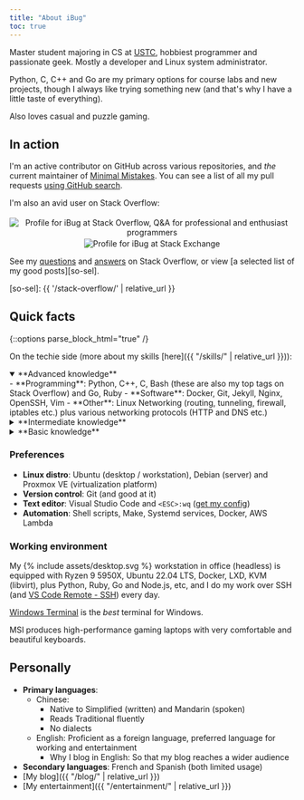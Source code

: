```yaml
---
title: "About iBug"
toc: true
---
```


Master student majoring in CS at [USTC][USTC], hobbiest programmer and passionate geek. Mostly a developer and Linux system administrator.

  [USTC]: https://en.ustc.edu.cn/

Python, C, C++ and Go are my primary options for course labs and new projects, though I always like trying something new (and that's why I have a little taste of everything).

Also loves casual and puzzle gaming.

## In action

I'm an active contributor on GitHub across various repositories, and *the* current maintainer of [Minimal Mistakes][mm]. You can see a list of all my pull requests [using GitHub search][all-prs].

  [mm]: https://mmistakes.github.io/minimal-mistakes/
  [all-prs]: https://github.com/pulls?utf8=%E2%9C%93&q=is%3Apr+author%3AiBug+archived%3Afalse "All of iBug's pull requests on GitHub"

I'm also an avid user on Stack Overflow:

<p><center>
<a href="https://stackoverflow.com/users/5958455/ibug" style="text-decoration: initial;">
<img alt="Profile for iBug at Stack Overflow, Q&A for professional and enthusiast programmers" src="https://stackoverflow.com/users/flair/5958455.png" class="card" style="margin-top: 0.2rem;"/>
</a>
<a href="https://stackexchange.com/users/7886663/ibug" style="text-decoration: initial;">
<img alt="Profile for iBug at Stack Exchange" src="https://stackexchange.com/users/flair/7886663.png" class="card" style="margin-top: 0.2rem;"/>
</a>
</center></p>

See my [questions][so-q] and [answers][so-a] on Stack Overflow, or view [a selected list of my good posts][so-sel].

  [so-q]: https://stackoverflow.com/users/5958455/ibug?tab=questions "iBug's questions on Stack Overflow"
  [so-a]: https://stackoverflow.com/users/5958455/ibug?tab=answers "iBug's answers on Stack Overflow"
  [so-sel]: {{ '/stack-overflow/' | relative_url }}

## Quick facts

{::options parse_block_html="true" /}

On the techie side (more about my skills [here]({{ "/skills/" | relative_url }})):

<details open markdown="1">
<summary> **Advanced knowledge**
</summary>
- **Programming**:
  Python,
  C++,
  C,
  Bash
  (these are also my top tags on Stack Overflow) and
  Go,
  Ruby
- **Software**:
  Docker,
  Git,
  Jekyll,
  Nginx,
  OpenSSH,
  Vim
- **Other**: Linux Networking (routing, tunneling, firewall, iptables etc.)
  plus various networking protocols (HTTP and DNS etc.)
</details>

<details markdown="1">
<summary> **Intermediate knowledge**
</summary>
- **Programming**: the Web Trilogy (HTML / CSS / JavaScript), Node.js, VBScript
- **Framework**:
  Ruby on Rails,
  Bootstrap,
  jQuery,
  Flask,
  [Electron](https://www.electronjs.org/)
- **Software**:
  [Proxmox VE](https://www.proxmox.com/en/proxmox-ve),
  a little bit of everything on Ubuntu and Debian servers,
  Make,
  LXC / LXD,
  ZFS
</details>

<details markdown="1">
<summary> **Basic knowledge**
</summary>
- **Programming**: SQL (MySQL 5.7+ / MariaDB 10.1+, SQLite 3), Perl
- **Framework**:
  [Sinatra](https://sinatrarb.com/),
  Django,
  React,
  [Chisel](https://www.chisel-lang.org/)
- **Software**: *omitted for brevity*
</details>

### Preferences

- **Linux distro**: Ubuntu (desktop / workstation), Debian (server) and Proxmox VE (virtualization platform)
- **Version control**: Git (and good at it)
- **Text editor**: Visual Studio Code and `<ESC>:wq` ([get my config](https://i.ibug.io/conf/vimrc))
- **Automation**: Shell scripts, Make, Systemd services, Docker, AWS Lambda

### Working environment

My <span class="svg-inline" style="transform: translateY(0.166667em);">{% include assets/desktop.svg %}</span> workstation in office (headless) is equipped with Ryzen 9 5950X, Ubuntu 22.04 LTS, Docker, LXD, KVM (libvirt), plus Python, Ruby, Go and Node.js, etc, and I do my work over SSH (and [VS Code Remote - SSH](https://code.visualstudio.com/docs/remote/ssh)) every day.

[Windows Terminal](https://aka.ms/terminal) is the *best* terminal for Windows.

MSI produces high-performance gaming laptops with very comfortable and beautiful keyboards.

## Personally

- **Primary languages**:
  - Chinese:
    - Native to Simplified (written) and Mandarin (spoken)
    - Reads Traditional fluently
    - No dialects
  - English: Proficient as a foreign language, preferred language for working and entertainment
    - Why I blog in English: So that my blog reaches a wider audience <i class="fas fa-users"></i>
- **Secondary languages**: French and Spanish (both limited usage)
- [My blog]({{ "/blog/" | relative_url }})
- [My entertainment]({{ "/entertainment/" | relative_url }})
